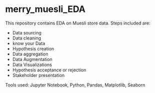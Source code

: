 # merry_muesli_EDA #

This repository contains EDA on Muesli store data. Steps included are:
  - Data sourcing
  - Data cleaning
  - know your Data
  - Hypothesis creation
  - Data aggregation
  - Data Augmentation
  - Data Visualizations
  - Hypothesis acceptance or rejection
  - Stakeholder presentation
  
  Tools used: Jupyter Notebook, Python, Pandas, Matplotlib, Seaborn
